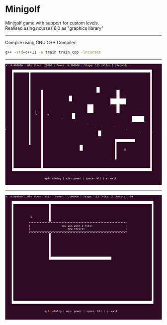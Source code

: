 # Minigolf

Minigolf game with support for custom levels.  
Realised using ncurses 6.0 as "graphics library"  

---

Compile using GNU C++ Compiler:
```bash
g++ -std=c++11 -o train train.cpp -lncurses
```

---

![Game runs in terminal](/screenshots/game.png)

---
![Game over](/screenshots/win.png)

